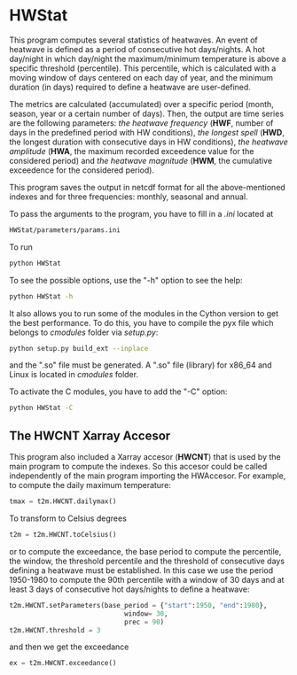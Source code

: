 # HWStat
This program computes several statistics of heatwaves. An event of heatwave is defined as a period of consecutive hot days/nights. A hot day/night in which day/night the maximum/minimum temperature is above a specific threshold (percentile). This percentile, which is calculated with a moving window of days centered on each day of year, and the minimum duration (in days) required to define a heatwave are user-defined.

The metrics are calculated (accumulated) over a specific period (month, season, year or a certain number of days). Then, the output are time series are the following parameters: *the heatwave frequency* (**HWF**, number of days in the predefined period with HW conditions), *the longest spell* (**HWD**, the longest duration with consecutive days in HW conditions), *the heatwave amplitude* (**HWA**, the maximum recorded exceedence value for the considered period) and *the heatwave magnitude* (**HWM**, the cumulative exceedence for the considered period). 

This program saves the output in netcdf format for all the above-mentioned indexes and for three frequencies: monthly, seasonal and annual.


To pass the arguments to the program, you have to fill in a *.ini* located at

```Bash
HWStat/parameters/params.ini
```
To run

```Bash
python HWStat
```
To see the possible options, use the "-h" option to see the help:

```Bash
python HWStat -h
```

It also allows you to run some of the modules in the Cython version to get the 
best performance. To do this, you have to compile the pyx file which belongs to 
*cmodules* folder via *setup.py*:

```Bash
python setup.py build_ext --inplace
```
and the ".so" file must be generated. A ".so" file (library) for x86_64 and Linux
is located in *cmodules* folder.

To activate the C modules, you have to add the "-C" option:

```Bash
python HWStat -C
```

## The HWCNT Xarray Accesor

This program also included a Xarray accesor (**HWCNT**) that is used by the main
program to compute the indexes. So this accesor could be called independently of 
the main program importing the HWAccesor. For example, to compute the daily maximum
temperature:

```Python
tmax = t2m.HWCNT.dailymax()
```
To transform to Celsius degrees

```Python
t2m = t2m.HWCNT.toCelsius()
```
or to compute the exceedance, the base period to compute the percentile, the window,
the threshold percentile and the threshold of consecutive days defining a heatwave
must be established. In this case we use the period 1950-1980 to compute the 90th 
percentile with a window of 30 days and at least 3 days of consecutive hot days/nights
to define a heatwave: 

```Python
t2m.HWCNT.setParameters(base_period = {"start":1950, "end":1980},
                             window= 30,
                             prec = 90)
t2m.HWCNT.threshold = 3
```

and then we get the exceedance

```Python
ex = t2m.HWCNT.exceedance()
```

